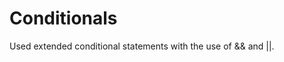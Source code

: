 Conditionals  
====================

Used extended conditional statements with the use of && and ||.